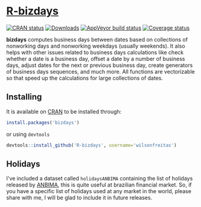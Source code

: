 # [R-bizdays](https://cran.r-project.org/package=bizdays)

<!-- [![R-CMD-check](https://github.com/wilsonfreitas/bizdays/workflows/R-CMD-check/badge.svg)](https://github.com/wilsonfreitas/bizdays/actions) -->

[![CRAN
status](https://www.r-pkg.org/badges/version/bizdays)](https://cran.r-project.org/package=bizdays)
[![Downloads](http://cranlogs.r-pkg.org/badges/bizdays?color=brightgreen)](https://cran.r-project.org/package=bizdays)
[![AppVeyor build
status](https://ci.appveyor.com/api/projects/status/github/wilsonfreitas/R-bizdays?branch=master&svg=true)](https://ci.appveyor.com/project/wilsonfreitas/R-bizdays)
[![Coverage
status](https://codecov.io/gh/wilsonfreitas/R-bizdays/branch/master/graph/badge.svg)](https://codecov.io/github/wilsonfreitas/R-bizdays?branch=master)

**bizdays** computes business days between dates based on collections of
nonworking days and nonworking weekdays (usually weekends). It also
helps with other issues related to business days calculations like check
whether a date is a business day, offset a date by a number of business
days, adjust dates for the next or previous business day, create
generators of business days sequences, and much more. All functions are
vectorizable so that speed up the calculations for large collections of
dates.

## Installing

It is available on [CRAN](https://cran.r-project.org/package=bizdays) to
be installed through:

``` r
install.packages('bizdays')
```

or using `devtools`

``` r
devtools::install_github('R-bizdays', username='wilsonfreitas')
```

## Holidays

I've included a dataset called `holidaysANBIMA` containing the list of
holidays released by [ANBIMA](https://www.anbima.com.br/), this is quite
useful at brazilian financial market. So, if you have a specific list of
holidays used at any market in the world, please share with me, I will
be glad to include it in future releases.
